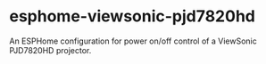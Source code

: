 # esphome-viewsonic-pjd7820hd
An ESPHome configuration for power on/off control of a ViewSonic PJD7820HD projector.
